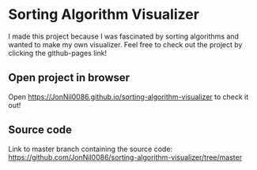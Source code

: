 # Sorting Algorithm Visualizer
I made this project because I was fascinated by sorting algorithms and wanted to make my own visualizer.
Feel free to check out the project by clicking the github-pages link!

## Open project in browser
Open https://JonNil0086.github.io/sorting-algorithm-visualizer to check it out!

## Source code
Link to master branch containing the source code:</br> https://github.com/JonNil0086/sorting-algorithm-visualizer/tree/master
